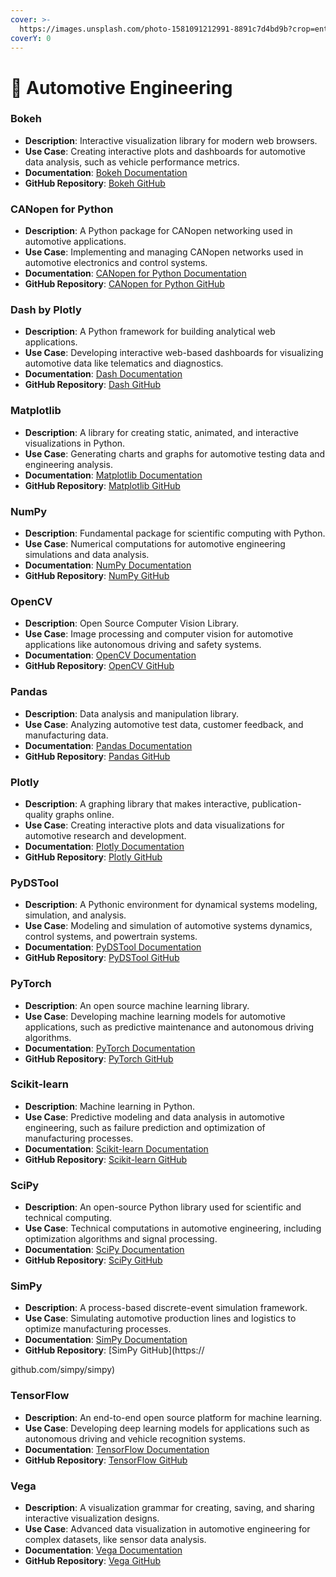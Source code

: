 ```yaml
---
cover: >-
  https://images.unsplash.com/photo-1581091212991-8891c7d4bd9b?crop=entropy&cs=srgb&fm=jpg&ixid=M3wxOTcwMjR8MHwxfHNlYXJjaHwzfHxBdXRvbW90aXZlJTIwRW5naW5lZXJpbmd8ZW58MHx8fHwxNzA2NjI3ODY0fDA&ixlib=rb-4.0.3&q=85
coverY: 0
---
```


# 🚗 Automotive Engineering

### Bokeh

* **Description**: Interactive visualization library for modern web browsers.
* **Use Case**: Creating interactive plots and dashboards for automotive data analysis, such as vehicle performance metrics.
* **Documentation**: [Bokeh Documentation](https://docs.bokeh.org/en/latest/)
* **GitHub Repository**: [Bokeh GitHub](https://github.com/bokeh/bokeh)

### CANopen for Python

* **Description**: A Python package for CANopen networking used in automotive applications.
* **Use Case**: Implementing and managing CANopen networks used in automotive electronics and control systems.
* **Documentation**: [CANopen for Python Documentation](https://canopen.readthedocs.io/en/latest/)
* **GitHub Repository**: [CANopen for Python GitHub](https://github.com/christiansandberg/canopen)

### Dash by Plotly

* **Description**: A Python framework for building analytical web applications.
* **Use Case**: Developing interactive web-based dashboards for visualizing automotive data like telematics and diagnostics.
* **Documentation**: [Dash Documentation](https://plotly.com/dash/)
* **GitHub Repository**: [Dash GitHub](https://github.com/plotly/dash)

### Matplotlib

* **Description**: A library for creating static, animated, and interactive visualizations in Python.
* **Use Case**: Generating charts and graphs for automotive testing data and engineering analysis.
* **Documentation**: [Matplotlib Documentation](https://matplotlib.org/)
* **GitHub Repository**: [Matplotlib GitHub](https://github.com/matplotlib/matplotlib)

### NumPy

* **Description**: Fundamental package for scientific computing with Python.
* **Use Case**: Numerical computations for automotive engineering simulations and data analysis.
* **Documentation**: [NumPy Documentation](https://numpy.org/doc/)
* **GitHub Repository**: [NumPy GitHub](https://github.com/numpy/numpy)

### OpenCV

* **Description**: Open Source Computer Vision Library.
* **Use Case**: Image processing and computer vision for automotive applications like autonomous driving and safety systems.
* **Documentation**: [OpenCV Documentation](https://opencv.org/)
* **GitHub Repository**: [OpenCV GitHub](https://github.com/opencv/opencv)

### Pandas

* **Description**: Data analysis and manipulation library.
* **Use Case**: Analyzing automotive test data, customer feedback, and manufacturing data.
* **Documentation**: [Pandas Documentation](https://pandas.pydata.org/)
* **GitHub Repository**: [Pandas GitHub](https://github.com/pandas-dev/pandas)

### Plotly

* **Description**: A graphing library that makes interactive, publication-quality graphs online.
* **Use Case**: Creating interactive plots and data visualizations for automotive research and development.
* **Documentation**: [Plotly Documentation](https://plotly.com/python/)
* **GitHub Repository**: [Plotly GitHub](https://github.com/plotly/plotly.py)

### PyDSTool

* **Description**: A Pythonic environment for dynamical systems modeling, simulation, and analysis.
* **Use Case**: Modeling and simulation of automotive systems dynamics, control systems, and powertrain systems.
* **Documentation**: [PyDSTool Documentation](https://pydstool.github.io/PyDSTool/)
* **GitHub Repository**: [PyDSTool GitHub](https://github.com/robclewley/pydstool)

### PyTorch

* **Description**: An open source machine learning library.
* **Use Case**: Developing machine learning models for automotive applications, such as predictive maintenance and autonomous driving algorithms.
* **Documentation**: [PyTorch Documentation](https://pytorch.org/docs/stable/index.html)
* **GitHub Repository**: [PyTorch GitHub](https://github.com/pytorch/pytorch)

### Scikit-learn

* **Description**: Machine learning in Python.
* **Use Case**: Predictive modeling and data analysis in automotive engineering, such as failure prediction and optimization of manufacturing processes.
* **Documentation**: [Scikit-learn Documentation](https://scikit-learn.org/stable/)
* **GitHub Repository**: [Scikit-learn GitHub](https://github.com/scikit-learn/scikit-learn)

### SciPy

* **Description**: An open-source Python library used for scientific and technical computing.
* **Use Case**: Technical computations in automotive engineering, including optimization algorithms and signal processing.
* **Documentation**: [SciPy Documentation](https://www.scipy.org/)
* **GitHub Repository**: [SciPy GitHub](https://github.com/scipy/scipy)

### SimPy

* **Description**: A process-based discrete-event simulation framework.
* **Use Case**: Simulating automotive production lines and logistics to optimize manufacturing processes.
* **Documentation**: [SimPy Documentation](https://simpy.readthedocs.io/en/latest/)
* **GitHub Repository**: \[SimPy GitHub]\(https://

github.com/simpy/simpy)

### TensorFlow

* **Description**: An end-to-end open source platform for machine learning.
* **Use Case**: Developing deep learning models for applications such as autonomous driving and vehicle recognition systems.
* **Documentation**: [TensorFlow Documentation](https://www.tensorflow.org/overview)
* **GitHub Repository**: [TensorFlow GitHub](https://github.com/tensorflow/tensorflow)

### Vega

* **Description**: A visualization grammar for creating, saving, and sharing interactive visualization designs.
* **Use Case**: Advanced data visualization in automotive engineering for complex datasets, like sensor data analysis.
* **Documentation**: [Vega Documentation](https://vega.github.io/vega/)
* **GitHub Repository**: [Vega GitHub](https://github.com/vega/vega)

